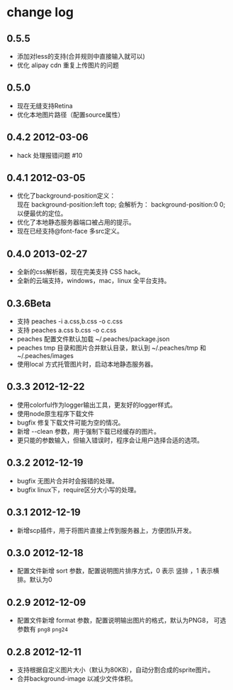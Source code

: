 # change log
## 0.5.5
* 添加对less的支持(合并规则中直接输入就可以)
* 优化 alipay cdn 重复上传图片的问题


## 0.5.0
* 现在无缝支持Retina
* 优化本地图片路径（配置source属性）

## 0.4.2 2012-03-06
* hack 处理报错问题 #10

## 0.4.1 2012-03-05
* 优化了background-position定义：  
  现在 background-position:left top; 会解析为： background-position:0 0; 以便最优的定位。
* 优化了本地静态服务器端口被占用的提示。
* 现在已经支持@font-face 多src定义。

## 0.4.0 2013-02-27
* 全新的css解析器，现在完美支持 CSS hack。
* 全新的云端支持，windows，mac，linux 全平台支持。

## 0.3.6Beta
* 支持 peaches -i a.css,b.css -o c.css
* 支持 peaches a.css b.css -o c.css
* peaches 配置文件默认加载 ~/.peaches/package.json
* peaches tmp 目录和图片合并默认目录，默认到 ~/.peaches/tmp 和 ~/.peaches/images
* 使用local 方式托管图片时，启动本地静态服务器。

## 0.3.3 2012-12-22
* 使用colorful作为logger输出工具，更友好的logger样式。
* 使用node原生程序下载文件
* bugfix 修复下载文件可能为空的情况。
* 新增 --clean 参数，用于强制下载已经缓存的图片。
* 更只能的参数输入，但输入错误时，程序会让用户选择合适的选项。

## 0.3.2 2012-12-19
* bugfix 无图片合并时会报错的处理。
* bugfix linux下，require区分大小写的处理。

## 0.3.1 2012-12-19
* 新增scp插件，用于将图片直接上传到服务器上，方便团队开发。

## 0.3.0 2012-12-18
* 配置文件新增 sort 参数，配置说明图片排序方式，0 表示 竖排 ，1 表示横排。默认为0

## 0.2.9 2012-12-09

* 配置文件新增 format 参数，配置说明输出图片的格式，默认为PNG8， 可选参数有 `png8` `png24`

## 0.2.8 2012-12-11

* 支持根据自定义图片大小（默认为80KB），自动分割合成的sprite图片。
* 合并background-image 以减少文件体积。
